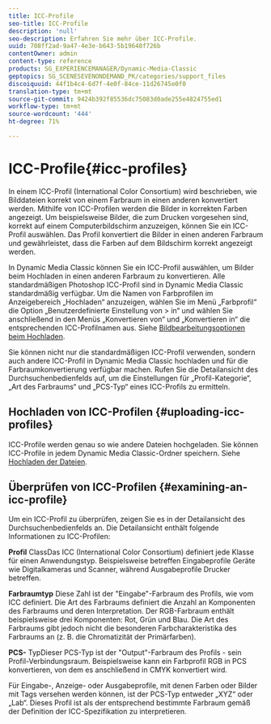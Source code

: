 ```yaml
---
title: ICC-Profile
seo-title: ICC-Profile
description: 'null'
seo-description: Erfahren Sie mehr über ICC-Profile.
uuid: 708ff2ad-9a47-4e3e-b643-5b19648f726b
contentOwner: admin
content-type: reference
products: SG_EXPERIENCEMANAGER/Dynamic-Media-Classic
geptopics: SG_SCENESEVENONDEMAND_PK/categories/support_files
discoiquuid: 44f1b4c4-6d7f-4e0f-84ce-11d26745e0f0
translation-type: tm+mt
source-git-commit: 9424b392f85536dc75083d0ade255e4824755ed1
workflow-type: tm+mt
source-wordcount: '444'
ht-degree: 71%

---
```



# ICC-Profile{#icc-profiles}

In einem ICC-Profil (International Color Consortium) wird beschrieben, wie Bilddateien korrekt von einem Farbraum in einen anderen konvertiert werden. Mithilfe von ICC-Profilen werden die Bilder in korrekten Farben angezeigt. Um beispielsweise Bilder, die zum Drucken vorgesehen sind, korrekt auf einem Computerbildschirm anzuzeigen, können Sie ein ICC-Profil auswählen. Das Profil konvertiert die Bilder in einen anderen Farbraum und gewährleistet, dass die Farben auf dem Bildschirm korrekt angezeigt werden.

In Dynamic Media Classic können Sie ein ICC-Profil auswählen, um Bilder beim Hochladen in einen anderen Farbraum zu konvertieren. Alle standardmäßigen Photoshop ICC-Profil sind in Dynamic Media Classic standardmäßig verfügbar. Um die Namen von Farbprofilen im Anzeigebereich „Hochladen“ anzuzeigen, wählen Sie im Menü „Farbprofil“ die Option „Benutzerdefinierte Einstellung von > in“ und wählen Sie anschließend in den Menüs „Konvertieren von“ und „Konvertieren in“ die entsprechenden ICC-Profilnamen aus. Siehe [Bildbearbeitungsoptionen beim Hochladen](image-editing-options-upload.md#image-editing-options-at-upload).

Sie können nicht nur die standardmäßigen ICC-Profil verwenden, sondern auch andere ICC-Profil in Dynamic Media Classic hochladen und für die Farbraumkonvertierung verfügbar machen. Rufen Sie die Detailansicht des Durchsuchenbedienfelds auf, um die Einstellungen für „Profil-Kategorie“, „Art des Farbraums“ und „PCS-Typ“ eines ICC-Profils zu ermitteln.

## Hochladen von ICC-Profilen  {#uploading-icc-profiles}

ICC-Profile werden genau so wie andere Dateien hochgeladen. Sie können ICC-Profile in jedem Dynamic Media Classic-Ordner speichern. Siehe [Hochladen der Dateien](uploading-files.md#uploading_your_files).

## Überprüfen von ICC-Profilen  {#examining-an-icc-profile}

Um ein ICC-Profil zu überprüfen, zeigen Sie es in der Detailansicht des Durchsuchenbedienfelds an. Die Detailansicht enthält folgende Informationen zu ICC-Profilen:

**Profil** ClassDas ICC (International Color Consortium) definiert jede Klasse für einen Anwendungstyp. Beispielsweise betreffen Eingabeprofile Geräte wie Digitalkameras und Scanner, während Ausgabeprofile Drucker betreffen.

**Farbraumtyp** Diese Zahl ist der &quot;Eingabe&quot;-Farbraum des Profils, wie vom ICC definiert. Die Art des Farbraums definiert die Anzahl an Komponenten des Farbraums und deren Interpretation. Der RGB-Farbraum enthält beispielsweise drei Komponenten: Rot, Grün und Blau. Die Art des Farbraums gibt jedoch nicht die besonderen Farbcharakteristika des Farbraums an (z. B. die Chromatizität der Primärfarben).

**PCS-** TypDieser PCS-Typ ist der &quot;Output&quot;-Farbraum des Profils - sein Profil-Verbindungsraum. Beispielsweise kann ein Farbprofil RGB in PCS konvertieren, von dem es anschließend in CMYK konvertiert wird.

Für Eingabe-, Anzeige- oder Ausgabeprofile, mit denen Farben oder Bilder mit Tags versehen werden können, ist der PCS-Typ entweder „XYZ“ oder „Lab“. Dieses Profil ist als der entsprechend bestimmte Farbraum gemäß der Definition der ICC-Spezifikation zu interpretieren.
